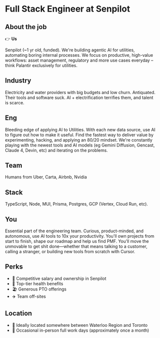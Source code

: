 # Full Stack Engineer at Senpilot

## About the job

👉 **Us**

Senpilot (~1 yr old, funded). We're building agentic AI for utilities, automating boring internal processes. We focus on productive, high-value workflows: asset management, regulatory and more use cases everyday – think Palantir exclusively for utilities.

## Industry

Electricity and water providers with big budgets and low churn. Antiquated. Their tools and software suck. AI + electrification terrifies them, and talent is scarce.

## Eng

Bleeding edge of applying AI to Utilities. With each new data source, use AI to figure out how to make it useful. Find the fastest way to deliver value by experimenting, hacking, and applying an 80/20 mindset. We're constantly playing with the newest tools and AI models (eg Gemini Diffusion, Gencast, Claude 4, Devin, etc) and iterating on the problems.

## Team

Humans from Uber, Carta, Airbnb, Nvidia

## Stack

TypeScript, Node, MUI, Prisma, Postgres, GCP (Vertex, Cloud Run, etc).

## You

Essential part of the engineering team. Curious, product-minded, and autonomous, use AI tools to 10x your productivity. You'll own projects from start to finish, shape our roadmap and help us find PMF. You'll move the unmovable to get shit done—whether that means talking to a customer, calling a stranger, or building new tools from scratch with Cursor.

## Perks

*   💸 Competitive salary and ownership in Senpilot
*   💙 Top-tier health benefits
*   🏖️ Generous PTO offerings
*   ✈️ Team off-sites

## Location

*   📍 Ideally located somewhere between Waterloo Region and Toronto
*   🚙 Occasional in-person full work days (approximately once a month) 
